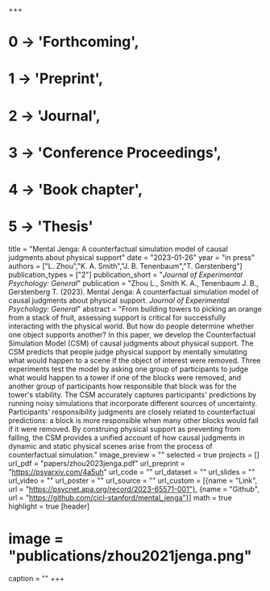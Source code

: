 +++
# 0 -> 'Forthcoming',
# 1 -> 'Preprint',
# 2 -> 'Journal',
# 3 -> 'Conference Proceedings',
# 4 -> 'Book chapter',
# 5 -> 'Thesis'

title = "Mental Jenga: A counterfactual simulation model of causal judgments about physical support"
date = "2023-01-26"
year = "in press"
authors = ["L. Zhou","K. A. Smith","J. B. Tenenbaum","T. Gerstenberg"]
publication_types = ["2"]
publication_short = "_Journal of Experimental Psychology: General_"
publication = "Zhou L., Smith K. A., Tenenbaum J. B., Gerstenberg T. (2023). Mental Jenga: A counterfactual simulation model of causal judgments about physical support. _Journal of Experimental Psychology: General_"
abstract = "From building towers to picking an orange from a stack of fruit, assessing support is critical for successfully interacting with the physical world. But how do people determine whether one object supports another? In this paper, we develop the Counterfactual Simulation Model (CSM) of causal judgments about physical support. The CSM predicts that people judge physical support by mentally simulating what would happen to a scene if the object of interest were removed. Three experiments test the model by asking one group of participants to judge what would happen to a tower if one of the blocks were removed, and another group of participants how responsible that block was for the tower's stability. The CSM accurately captures participants' predictions by running noisy simulations that incorporate different sources of uncertainty. Participants' responsibility judgments are closely related to counterfactual predictions: a block is more responsible when many other blocks would fall if it were removed. By construing physical support as preventing from falling, the CSM provides a unified account of how causal judgments in dynamic and static physical scenes arise from the process of counterfactual simulation."
image_preview = ""
selected = true
projects = []
url_pdf = "papers/zhou2023jenga.pdf"
url_preprint = "https://psyarxiv.com/4a5uh"
url_code = ""
url_dataset = ""
url_slides = ""
url_video = ""
url_poster = ""
url_source = ""
url_custom = [{name = "Link", url = "https://psycnet.apa.org/record/2023-65571-001"},
{name = "Github", url = "https://github.com/cicl-stanford/mental_jenga"}]
math = true
highlight = true
[header]
# image = "publications/zhou2021jenga.png"
caption = ""
+++